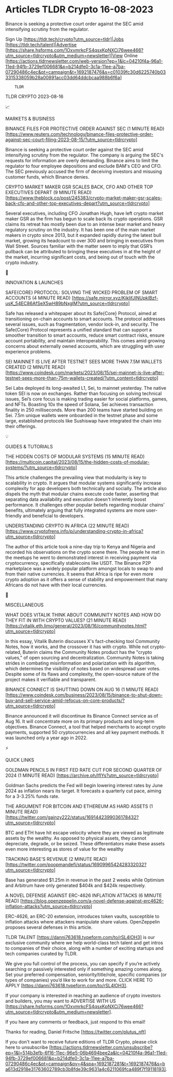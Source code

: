 # Articles TLDR Crypto 16-08-2023

Binance is seeking a protective court order against the SEC amid
intensifying scrutiny from the regulator.  

Sign Up [https://tldr.tech/crypto?utm_source=tldr]|Jobs
[https://tldr.tech/talent]|Advertise
[https://share.hsforms.com/1OxvmrkcFS4qsxKpNXCi76wee466?utm_source=tldrcrypto&utm_medium=newsletter]|View
Online
[https://actions.tldrnewsletter.com/web-version?ep=1&lc=04210f4a-96a1-11ed-94fb-3729ef006681&p=b214dfe0-3c1a-11ee-a7ba-07290486c4ec&pt=campaign&t=1692187476&s=c01039fc30d6225740b033315338059b28a00891acc03dd64ddcbcaa988b6f6a]


		TLDR 

TLDR CRYPTO 2023-08-16

📈 

MARKETS & BUSINESS

BINANCE FILES FOR PROTECTIVE ORDER AGAINST SEC (1 MINUTE READ)
[https://www.reuters.com/technology/binance-files-protective-order-against-sec-court-filing-2023-08-15/?utm_source=tldrcrypto]

Binance is seeking a protective court order against the SEC amid
intensifying scrutiny from the regulator. The company is arguing the
SEC's requests for information are overly demanding. Binance aims to
limit the regulator to four employee depositions and exclude BAM's CEO
and CFO. The SEC previously accused the firm of deceiving investors
and misusing customer funds, which Binance denies. 

CRYPTO MARKET MAKER GSR SCALES BACK, CFO AND OTHER TOP EXECUTIVES
DEPART (9 MINUTE READ)
[https://www.theblock.co/post/245383/crypto-market-maker-gsr-scales-back-cfo-and-other-top-executives-depart?utm_source=tldrcrypto]

Several executives, including CFO Jonathan Hugh, have left crypto
market maker GSR as the firm has begun to scale back its crypto
operations. GSR claims its retreat has mostly been due to an intense
bear market and heavy regulatory scrutiny on the industry. It has been
one of the main market makers in crypto since 2013, but it expanded
rapidly during the latest bull market, growing its headcount to over
300 and bringing in executives from Wall Street. Sources familiar with
the matter seem to imply that GSR’s pullback can be attributed to
bringing these executives in at the height of the market, incurring
significant costs, and being out of touch with the crypto industry. 

🚀 

INNOVATION & LAUNCHES

SAFE{CORE} PROTOCOL: SOLVING THE WICKED PROBLEM OF SMART ACCOUNTS (4
MINUTE READ)
[https://safe.mirror.xyz/KiklifJINUpklBzf-usK_54EC86AfSeX5wH89bNxglM?utm_source=tldrcrypto]

Safe has released a whitepaper about its Safe{Core} Protocol, aimed at
transitioning on-chain accounts to smart accounts. The protocol
addresses several issues, such as fragmentation, vendor lock-in, and
security. The Safe{Core} Protocol represents a unified standard that
can support a smoother transition to smart accounts, reduce smart
contract risks, ensure account portability, and maintain
interoperability. This comes amid growing concerns about externally
owned accounts, which are struggling with user experience problems. 

SEI MAINNET IS LIVE AFTER TESTNET SEES MORE THAN 7.5M WALLETS CREATED
(2 MINUTE READ)
[https://www.coindesk.com/markets/2023/08/15/sei-mainnet-is-live-after-testnet-sees-more-than-75m-wallets-created/?utm_content=tldrcrypto]

Sei Labs deployed its long-awaited L1, Sei, to mainnet yesterday. The
native token SEI is now on exchanges. Rather than focusing on solving
technical issues, Sei’s core focus is making trading easier for
social platforms, games, and NFTs. Boasting 10x the speed of Solana,
Sei achieves transaction finality in 250 milliseconds. More than 200
teams have started building on Sei. 7.5m unique wallets were onboarded
in the testnet phase and some large, established protocols like
Sushiswap have integrated the chain into their offerings. 

💡 

GUIDES & TUTORIALS

THE HIDDEN COSTS OF MODULAR SYSTEMS (15 MINUTE READ)
[https://multicoin.capital/2023/08/15/the-hidden-costs-of-modular-systems/?utm_source=tldrcrypto]

This article challenges the prevailing view that modularity is key to
scalability in crypto. It argues that modular systems significantly
increase complexity for app developers both technically and socially.
The article also dispels the myth that modular chains execute code
faster, asserting that separating data availability and execution
doesn't inherently boost performance. It challenges other popular
beliefs regarding modular chains' benefits, ultimately arguing that
fully integrated systems are more user-friendly and beneficial to
developers. 

UNDERSTANDING CRYPTO IN AFRICA (22 MINUTE READ)
[https://www.cryptofrens.info/p/understanding-crypto-in-africa?utm_source=tldrcrypto]

The author of this article took a nine-day trip to Kenya and Nigeria
and recorded his observations on the crypto scene there. The people he
met in the meetups he went to demonstrated interest in receiving
payment via cryptocurrency, specifically stablecoins like USDT. The
Binance P2P marketplace was a widely popular platform amongst locals
to swap to and from their native currencies. It seems that Africa is
ripe for even more crypto adoption as it offers a sense of stability
and empowerment that many Africans do not have with their local
currencies. 

🦄 

MISCELLANEOUS

WHAT DOES VITALIK THINK ABOUT COMMUNITY NOTES AND HOW DO THEY FIT IN
WITH CRYPTO VALUES? (21 MINUTE READ)
[https://vitalik.eth.limo/general/2023/08/16/communitynotes.html?utm_source=tldrcrypto]

In this essay, Vitalik Buterin discusses X's fact-checking tool
Community Notes, how it works, and the crossover it has with crypto.
While not crypto-related, Buterin claims the Community Notes product
has the "crypto values," of open sourcing and decentralization.
Community Notes is taking strides in combating misinformation and
polarization with its algorithm, which determines the visibility of
notes based on widespread user votes. Despite some of its flaws and
complexity, the open-source nature of the project makes it verifiable
and transparent. 

BINANCE CONNECT IS SHUTTING DOWN ON AUG 16 (1 MINUTE READ)
[https://www.coindesk.com/business/2023/08/15/binance-to-shut-down-buy-and-sell-service-amid-refocus-on-core-products/?utm_source=tldrcrypto]

Binance announced it will discontinue its Binance Connect service as
of Aug 16. It will concentrate more on its primary products and
long-term objectives. Binance Connect, a tool that helped merchants to
accept crypto payments, supported 50 cryptocurrencies and all key
payment methods. It was launched only a year ago in 2022. 

⚡ 

QUICK LINKS

GOLDMAN PENCILS IN FIRST FED RATE CUT FOR SECOND QUARTER OF 2024 (1
MINUTE READ) [https://archive.ph/lfIYs?utm_source=tldrcrypto]

Goldman Sachs predicts the Fed will begin lowering interest rates by
June 2024 as inflation nears its target. It forecasts a quarterly cut
pace, aiming for a 3-3.25% funds rate. 

THE ARGUMENT FOR BITCOIN AND ETHEREUM AS HARD ASSETS (1 MINUTE READ)
[https://twitter.com/gainzy222/status/1691442399036178432?utm_source=tldrcrypto]

BTC and ETH have hit escape velocity where they are viewed as
legitimate assets by the wealthy. As opposed to physical assets, they
cannot depreciate, degrade, or be seized. These differentiators make
these assets even more interesting as stores of value for the wealthy 

TRACKING BASE’S REVENUE (2 MINUTE READ)
[https://twitter.com/poopmandefi/status/1690996542428332032?utm_source=tldrcrypto]

Base has generated $1.25m in revenue in the past 2 weeks while
Optimism and Arbitrum have only generated $404k and $424k
respectively. 

A NOVEL DEFENSE AGAINST ERC-4626 INFLATION ATTACKS (6 MINUTE READ)
[https://blog.openzeppelin.com/a-novel-defense-against-erc4626-inflation-attacks?utm_source=tldrcrypto]

ERC-4626, an ERC-20 extension, introduces token vaults, susceptible to
inflation attacks where attackers manipulate share values.
OpenZeppelin proposes several defenses in this article. 

TLDR TALENT [https://danni763618.typeform.com/to/rSL4lOH3] is our
exclusive community where we help world-class tech talent and get
intros to companies of their choice, along with a number of exciting
startups and tech companies curated by TLDR.

We give you full control of the process, you can specify if you’re
actively searching or passively interested only if something amazing
comes along. Set your preferred compensation, seniority/title/role,
specific companies (or types of companies) you’d like to work for
and more. CLICK HERE TO APPLY
[https://danni763618.typeform.com/to/rSL4lOH3].

If your company is interested in reaching an audience of crypto
investors and builders, you may want to ADVERTISE WITH US
[https://share.hsforms.com/1OxvmrkcFS4qsxKpNXCi76wee466?utm_source=tldrcrypto&utm_medium=newsletter].


If you have any comments or feedback, just respond to this email! 

Thanks for reading, 
Daniel Fritsche [https://twitter.com/plutus_nft] 

If you don't want to receive future editions of TLDR Crypto,
please click here to unsubscribe
[https://actions.tldrnewsletter.com/unsubscribe?ep=1&l=514b3efb-6f16-11ec-96e5-06b4694bee2a&lc=04210f4a-96a1-11ed-94fb-3729ef006681&p=b214dfe0-3c1a-11ee-a7ba-07290486c4ec&pt=campaign&pv=4&spa=1692187281&t=1692187476&s=ba613d2918e31763602789cb3b8fde39c9631a4c6211069fca489f7f19118193].